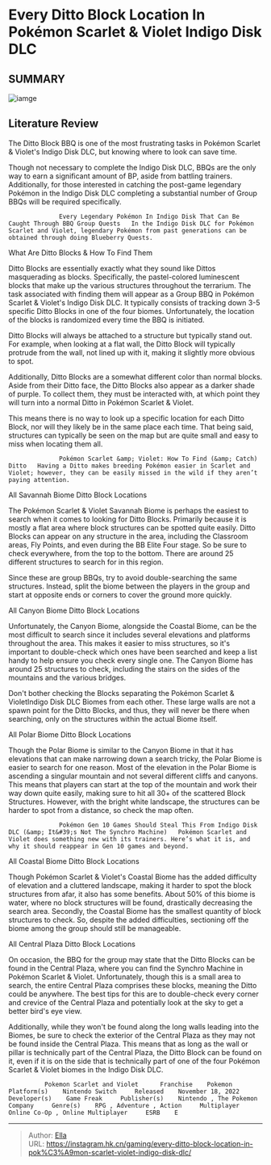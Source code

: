 # Every Ditto Block Location In Pokémon Scarlet &amp; Violet Indigo Disk DLC


## SUMMARY 

![iamge](https://static1.srcdn.com/wordpress/wp-content/uploads/2023/12/every-ditto-block-location-in-poke-mon-scarlet-violet-indigo-disk-dlc.jpg)

## Literature Review

The Ditto Block BBQ is one of the most frustrating tasks in Pokémon Scarlet &amp; Violet&#39;s Indigo Disk DLC, but knowing where to look can save time.





Though not necessary to complete the Indigo Disk DLC, BBQs are the only way to earn a significant amount of BP, aside from battling trainers. Additionally, for those interested in catching the post-game legendary Pokémon in the Indigo Disk DLC completing a substantial number of Group BBQs will be required specifically.




                  Every Legendary Pokémon In Indigo Disk That Can Be Caught Through BBQ Group Quests   In the Indigo Disk DLC for Pokémon Scarlet and Violet, legendary Pokémon from past generations can be obtained through doing Blueberry Quests.   


 What Are Ditto Blocks &amp; How To Find Them 
         

Ditto Blocks are essentially exactly what they sound like Dittos masquerading as blocks. Specifically, the pastel-colored luminescent blocks that make up the various structures throughout the terrarium. The task associated with finding them will appear as a Group BBQ in Pokémon Scarlet &amp; Violet&#39;s Indigo Disk DLC. It typically consists of tracking down 3-5 specific Ditto Blocks in one of the four biomes. Unfortunately, the location of the blocks is randomized every time the BBQ is initiated.



Ditto Blocks will always be attached to a structure but typically stand out. For example, when looking at a flat wall, the Ditto Block will typically protrude from the wall, not lined up with it, making it slightly more obvious to spot. 







Additionally, Ditto Blocks are a somewhat different color than normal blocks. Aside from their Ditto face, the Ditto Blocks also appear as a darker shade of purple. To collect them, they must be interacted with, at which point they will turn into a normal Ditto in Pokémon Scarlet &amp; Violet.

This means there is no way to look up a specific location for each Ditto Block, nor will they likely be in the same place each time. That being said, structures can typically be seen on the map but are quite small and easy to miss when locating them all.

                  Pokémon Scarlet &amp; Violet: How To Find (&amp; Catch) Ditto   Having a Ditto makes breeding Pokémon easier in Scarlet and Violet; however, they can be easily missed in the wild if they aren’t paying attention.   



 All Savannah Biome Ditto Block Locations 
          




The Pokémon Scarlet &amp; Violet Savannah Biome is perhaps the easiest to search when it comes to looking for Ditto Blocks. Primarily because it is mostly a flat area where block structures can be spotted quite easily. Ditto Blocks can appear on any structure in the area, including the Classroom areas, Fly Points, and even during the BB Elite Four stage. So be sure to check everywhere, from the top to the bottom. There are around 25 different structures to search for in this region.



Since these are group BBQs, try to avoid double-searching the same structures. Instead, split the biome between the players in the group and start at opposite ends or corners to cover the ground more quickly.






 All Canyon Biome Ditto Block Locations 
          

Unfortunately, the Canyon Biome, alongside the Coastal Biome, can be the most difficult to search since it includes several elevations and platforms throughout the area. This makes it easier to miss structures, so it&#39;s important to double-check which ones have been searched and keep a list handy to help ensure you check every single one. The Canyon Biome has around 25 structures to check, including the stairs on the sides of the mountains and the various bridges.






Don&#39;t bother checking the Blocks separating the Pokémon Scarlet &amp; VioletIndigo Disk DLC Biomes from each other. These large walls are not a spawn point for the Ditto Blocks, and thus, they will never be there when searching, only on the structures within the actual Biome itself.






 All Polar Biome Ditto Block Locations 
          

Though the Polar Biome is similar to the Canyon Biome in that it has elevations that can make narrowing down a search tricky, the Polar Biome is easier to search for one reason. Most of the elevation in the Polar Biome is ascending a singular mountain and not several different cliffs and canyons. This means that players can start at the top of the mountain and work their way down quite easily, making sure to hit all 30&#43; of the scattered Block Structures. However, with the bright white landscape, the structures can be harder to spot from a distance, so check the map often.​​​​​​​




                  Pokémon Gen 10 Games Should Steal This From Indigo Disk DLC (&amp; It&#39;s Not The Synchro Machine)   Pokémon Scarlet and Violet does something new with its trainers. Here’s what it is, and why it should reappear in Gen 10 games and beyond.   



 All Coastal Biome Ditto Block Locations 
          

Though Pokémon Scarlet &amp; Violet&#39;s Coastal Biome has the added difficulty of elevation and a cluttered landscape, making it harder to spot the block structures from afar, it also has some benefits. About 50% of this biome is water, where no block structures will be found, drastically decreasing the search area. Secondly, the Coastal Biome has the smallest quantity of block structures to check. So, despite the added difficulties, sectioning off the biome among the group should still be manageable.



 All Central Plaza Ditto Block Locations 
          




On occasion, the BBQ for the group may state that the Ditto Blocks can be found in the Central Plaza, where you can find the Synchro Machine in Pokémon Scarlet &amp; Violet. Unfortunately, though this is a small area to search, the entire Central Plaza comprises these blocks, meaning the Ditto could be anywhere. The best tips for this are to double-check every corner and crevice of the Central Plaza and potentially look at the sky to get a better bird&#39;s eye view.

Additionally, while they won&#39;t be found along the long walls leading into the Biomes, be sure to check the exterior of the Central Plaza as they may not be found inside the Central Plaza. This means that as long as the wall or pillar is technically part of the Central Plaza, the Ditto Block can be found on it, even if it is on the side that is technically part of one of the four Pokémon Scarlet &amp; Violet biomes in the Indigo Disk DLC.

              Pokemon Scarlet and Violet      Franchise    Pokemon     Platform(s)    Nintendo Switch     Released    November 18, 2022     Developer(s)    Game Freak     Publisher(s)    Nintendo , The Pokemon Company     Genre(s)    RPG , Adventure , Action     Multiplayer    Online Co-Op , Online Multiplayer     ESRB    E      





---

> Author: [Ella](https://instagram.hk.cn/)  
> URL: https://instagram.hk.cn/gaming/every-ditto-block-location-in-pok%C3%A9mon-scarlet-violet-indigo-disk-dlc/  

